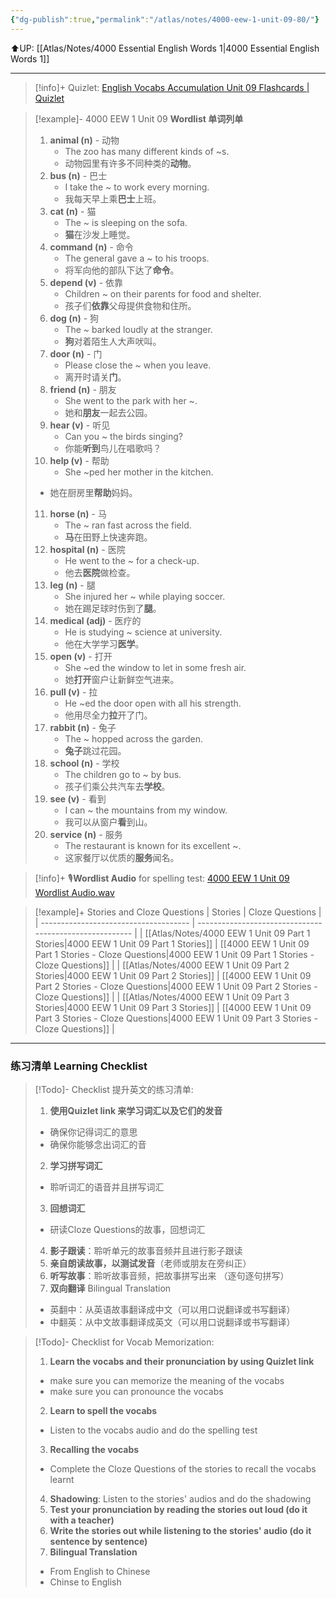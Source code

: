 ```yaml
---
{"dg-publish":true,"permalink":"/atlas/notes/4000-eew-1-unit-09-80/"}
---
```


⬆️UP: [[Atlas/Notes/4000 Essential English Words 1\|4000 Essential English Words 1]]

---
> [!info]+ Quizlet: [English Vocabs Accumulation Unit 09 Flashcards | Quizlet]()


> [!example]- 4000 EEW 1 Unit 09 **Wordlist 单词列单**
> 1. **animal (n)** - 动物
>     - The zoo has many different kinds of ~s. 
>     - 动物园里有许多不同种类的**动物**。
> 2. **bus (n)** - 巴士
>     - I take the ~ to work every morning. 
>     - 我每天早上乘**巴士**上班。
> 3. **cat (n)** - 猫
>     - The ~ is sleeping on the sofa. 
>     - **猫**在沙发上睡觉。
> 4. **command (n)** - 命令
>     - The general gave a ~ to his troops. 
>     - 将军向他的部队下达了**命令**。
> 5. **depend (v)** - 依靠
>     - Children ~ on their parents for food and shelter. 
>     - 孩子们**依靠**父母提供食物和住所。
> 6. **dog (n)** - 狗
>     - The ~ barked loudly at the stranger. 
>     - **狗**对着陌生人大声吠叫。
> 7. **door (n)** - 门
>     - Please close the ~ when you leave. 
>     - 离开时请关**门**。
> 8. **friend (n)** - 朋友
>     - She went to the park with her ~. 
>     - 她和**朋友**一起去公园。
> 9. **hear (v)** - 听见
>     - Can you ~ the birds singing?
>     - 你能**听到**鸟儿在唱歌吗？
> 10. **help (v)** - 帮助
>     - She ~ped her mother in the kitchen.
> 	- 她在厨房里**帮助**妈妈。
> 11. **horse (n)** - 马
>     - The ~ ran fast across the field. 
>     - **马**在田野上快速奔跑。
> 12. **hospital (n)** - 医院
>     - He went to the ~ for a check-up. 
>     - 他去**医院**做检查。
> 13. **leg (n)** - 腿
>     - She injured her ~ while playing soccer. 
>     - 她在踢足球时伤到了**腿**。
> 14. **medical (adj)** - 医疗的
>     - He is studying ~ science at university. 
>     - 他在大学学习**医学**。
> 15. **open (v)** - 打开
>     - She ~ed the window to let in some fresh air. 
>     - 她**打开**窗户让新鲜空气进来。
> 16. **pull (v)** - 拉
>     - He ~ed the door open with all his strength.
>     - 他用尽全力**拉**开了门。
> 17. **rabbit (n)** - 兔子
>     - The ~ hopped across the garden. 
>     - **兔子**跳过花园。
> 18. **school (n)** - 学校
>     - The children go to ~ by bus. 
>     - 孩子们乘公共汽车去**学校**。
> 19. **see (v)** - 看到
>     - I can ~ the mountains from my window.
>     - 我可以从窗户**看**到山。
> 20. **service (n)** - 服务
>     - The restaurant is known for its excellent ~. 
>     - 这家餐厅以优质的**服务**闻名。

> [!info]+ 🎙️**Wordlist Audio** for spelling test: [4000 EEW 1 Unit 09 Wordlist Audio.wav]()

> [!example]+ Stories and Cloze Questions
> | Stories                               | Cloze Questions                                         |
> | ------------------------------------- | ------------------------------------------------------- |
> | [[Atlas/Notes/4000 EEW 1 Unit 09 Part 1 Stories\|4000 EEW 1 Unit 09 Part 1 Stories]] | [[4000 EEW 1 Unit 09 Part 1 Stories - Cloze Questions\|4000 EEW 1 Unit 09 Part 1 Stories - Cloze Questions]] |
> | [[Atlas/Notes/4000 EEW 1 Unit 09 Part 2 Stories\|4000 EEW 1 Unit 09 Part 2 Stories]] | [[4000 EEW 1 Unit 09 Part 2 Stories - Cloze Questions\|4000 EEW 1 Unit 09 Part 2 Stories - Cloze Questions]] |
> | [[Atlas/Notes/4000 EEW 1 Unit 09 Part 3 Stories\|4000 EEW 1 Unit 09 Part 3 Stories]] | [[4000 EEW 1 Unit 09 Part 3 Stories - Cloze Questions\|4000 EEW 1 Unit 09 Part 3 Stories - Cloze Questions]] |


---

### 练习清单 Learning Checklist

> [!Todo]- Checklist 提升英文的练习清单:
> 1. **使用Quizlet link 来学习词汇以及它们的发音** 
>	- 确保你记得词汇的意思 
>	- 确保你能够念出词汇的音 
> 2. **学习拼写词汇** 
>	- 聆听词汇的语音并且拼写词汇 
> 3. **回想词汇**
>	- 研读Cloze Questions的故事，回想词汇 
> 4. **影子跟读**：聆听单元的故事音频并且进行影子跟读 
> 5. **亲自朗读故事，以测试发音**（老师或朋友在旁纠正）
> 6. **听写故事**：聆听故事音频，把故事拼写出来 （逐句逐句拼写）
> 7. **双向翻译** Bilingual Translation 
>	- 英翻中：从英语故事翻译成中文（可以用口说翻译或书写翻译）
>	- 中翻英：从中文故事翻译成英文（可以用口说翻译或书写翻译）

> [!Todo]- Checklist for Vocab Memorization:
> 
> 1. **Learn the vocabs and their pronunciation by using Quizlet link**
>	- make sure you can memorize the meaning of the vocabs
>	- make sure you can pronounce the vocabs
> 2. **Learn to spell the vocabs**
>	- Listen to the vocabs audio and do the spelling test
> 3. **Recalling the vocabs**
>	- Complete the Cloze Questions of the stories to recall the vocabs learnt
> 4. **Shadowing**: Listen to the stories' audios and do the shadowing
> 5. **Test your pronunciation by reading the stories out loud (do it with a teacher)**
> 6. **Write the stories out while listening to the stories' audio (do it sentence by sentence)**
> 7. **Bilingual Translation** 
> 	- From English to Chinese
> 	- Chinse to English
